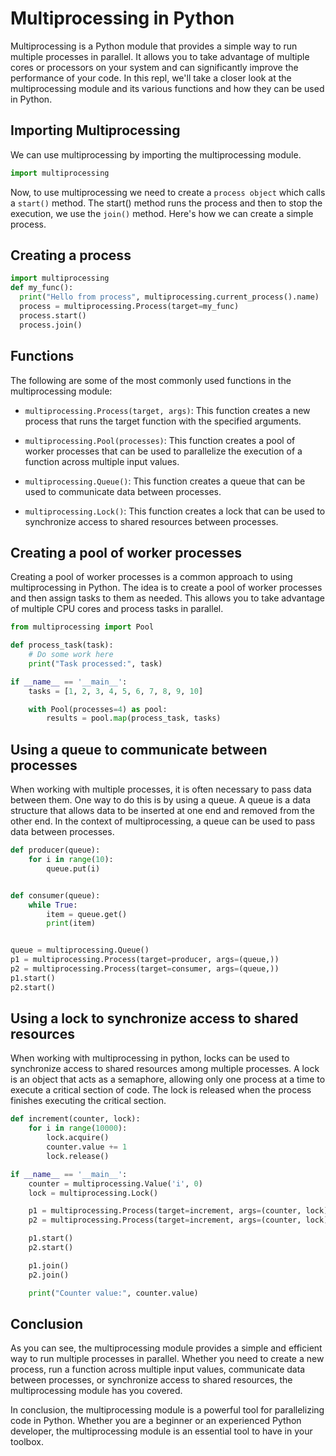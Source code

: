 # Multiprocessing in Python
Multiprocessing is a Python module that provides a simple way to run multiple processes in parallel. It allows you to take advantage of multiple cores or processors on your system and can significantly improve the performance of your code. In this repl, we'll take a closer look at the multiprocessing module and its various functions and how they can be used in Python.

## Importing Multiprocessing
We can use multiprocessing by importing the multiprocessing module. 

```python 
import multiprocessing
```

Now, to use multiprocessing we need to create a `process object` which calls a `start()` method. The start() method runs the process and then to stop the execution, we use the `join()` method. Here's how we can create a simple process.

## Creating a process
```python
import multiprocessing
def my_func():
  print("Hello from process", multiprocessing.current_process().name)
  process = multiprocessing.Process(target=my_func)
  process.start()
  process.join()
```
## Functions
The following are some of the most commonly used functions in the multiprocessing module:

- `multiprocessing.Process(target, args)`: This function creates a new process that runs the target function with the specified arguments.

- `multiprocessing.Pool(processes)`: This function creates a pool of worker processes that can be used to parallelize the execution of a function across multiple input values.

- `multiprocessing.Queue()`: This function creates a queue that can be used to communicate data between processes.

- `multiprocessing.Lock()`: This function creates a lock that can be used to synchronize access to shared resources between processes.

## Creating a pool of worker processes
Creating a pool of worker processes is a common approach to using multiprocessing in Python. The idea is to create a pool of worker processes and then assign tasks to them as needed. This allows you to take advantage of multiple CPU cores and process tasks in parallel.

```python
from multiprocessing import Pool

def process_task(task):
    # Do some work here
    print("Task processed:", task)

if __name__ == '__main__':
    tasks = [1, 2, 3, 4, 5, 6, 7, 8, 9, 10]

    with Pool(processes=4) as pool:
        results = pool.map(process_task, tasks)
```
## Using a queue to communicate between processes
When working with multiple processes, it is often necessary to pass data between them. One way to do this is by using a queue. A queue is a data structure that allows data to be inserted at one end and removed from the other end. In the context of multiprocessing, a queue can be used to pass data between processes.

```python
def producer(queue):
    for i in range(10):
        queue.put(i)


def consumer(queue):
    while True:
        item = queue.get()
        print(item)


queue = multiprocessing.Queue()
p1 = multiprocessing.Process(target=producer, args=(queue,))
p2 = multiprocessing.Process(target=consumer, args=(queue,))
p1.start()
p2.start()
```
## Using a lock to synchronize access to shared resources
When working with multiprocessing in python, locks can be used to synchronize access to shared resources among multiple processes. A lock is an object that acts as a semaphore, allowing only one process at a time to execute a critical section of code. The lock is released when the process finishes executing the critical section.

```python
def increment(counter, lock):
    for i in range(10000):
        lock.acquire()
        counter.value += 1
        lock.release()

if __name__ == '__main__':
    counter = multiprocessing.Value('i', 0)
    lock = multiprocessing.Lock()

    p1 = multiprocessing.Process(target=increment, args=(counter, lock))
    p2 = multiprocessing.Process(target=increment, args=(counter, lock))

    p1.start()
    p2.start()

    p1.join()
    p2.join()

    print("Counter value:", counter.value)
```

## Conclusion
As you can see, the multiprocessing module provides a simple and efficient way to run multiple processes in parallel. Whether you need to create a new process, run a function across multiple input values, communicate data between processes, or synchronize access to shared resources, the multiprocessing module has you covered.

In conclusion, the multiprocessing module is a powerful tool for parallelizing code in Python. Whether you are a beginner or an experienced Python developer, the multiprocessing module is an essential tool to have in your toolbox.

